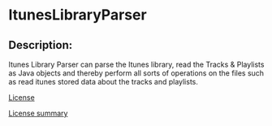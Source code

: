 ItunesLibraryParser
===================

Description:
-----------
Itunes Library Parser can parse the Itunes library, read the Tracks & Playlists as Java objects and thereby perform all sorts of operations on the files such as read itunes stored data about the tracks and playlists.


[License](http://creativecommons.org/licenses/by/4.0/legalcode)

[License summary](http://creativecommons.org/licenses/by/4.0/)
